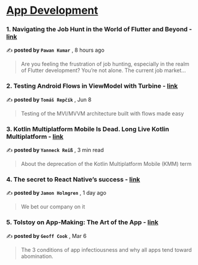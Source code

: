 
<h1><a href=https://medium.com/tag/mobile-app-development/recommended target="_blank" rel="noopener noreferrer">App Development</a></h1>
<h3>1. Navigating the Job Hunt in the World of Flutter and Beyond - <a href=https://medium.com/@imthepk/navigating-the-job-hunt-in-the-world-of-flutter-and-beyond-d470a31d3a94?source=tag_recommended_feed---------0-84----------mobile_app_development----------d7d2da11_fe56_44db_abeb_ee4d71655dfa------- target="_blank" rel="noopener noreferrer">link</a></h3>

✍️ **posted by `Pawan Kumar`** <date> , 8 hours ago</date>

<blockquote>Are you feeling the frustration of job hunting, especially in the realm of Flutter development? You’re not alone. The current job market…</blockquote>

<h3>2. Testing Android Flows in ViewModel with Turbine - <a href=https://medium.com/proandroiddev/testing-android-flows-in-viewmodel-with-turbine-ea9bae7e811a?source=tag_recommended_feed---------1-107----------mobile_app_development----------d7d2da11_fe56_44db_abeb_ee4d71655dfa------- target="_blank" rel="noopener noreferrer">link</a></h3>

✍️ **posted by `Tomáš Repčík`** <date> , Jun 8</date>

<blockquote>Testing of the MVI/MVVM architecture built with flows made easy</blockquote>

<h3>3. Kotlin Multiplatform Mobile Is Dead. Long Live Kotlin Multiplatform - <a href=https://medium.com/tech-takeaways/kotlin-multiplatform-mobile-is-dead-long-live-kotlin-multiplatform-2b107227b2d0?source=tag_recommended_feed---------2-85----------mobile_app_development----------d7d2da11_fe56_44db_abeb_ee4d71655dfa------- target="_blank" rel="noopener noreferrer">link</a></h3>

✍️ **posted by `Yanneck Reiß`** <date> , 3 min read</date>

<blockquote>About the deprecation of the Kotlin Multiplatform Mobile (KMM) term</blockquote>

<h3>4. The secret to React Native’s success - <a href=https://medium.com/infinite-red/the-secret-to-react-natives-success-b7317319d34d?source=tag_recommended_feed---------3-84----------mobile_app_development----------d7d2da11_fe56_44db_abeb_ee4d71655dfa------- target="_blank" rel="noopener noreferrer">link</a></h3>

✍️ **posted by `Jamon Holmgren`** <date> , 1 day ago</date>

<blockquote>We bet our company on it</blockquote>

<h3>5. Tolstoy on App-Making: The Art of the App - <a href=https://medium.com/entrepreneur-s-handbook/tolstoy-on-app-making-the-art-of-the-app-2aba5f3e5d60?source=tag_recommended_feed---------4-107----------mobile_app_development----------d7d2da11_fe56_44db_abeb_ee4d71655dfa------- target="_blank" rel="noopener noreferrer">link</a></h3>

✍️ **posted by `Geoff Cook`** <date> , Mar 6</date>

<blockquote>The 3 conditions of app infectiousness and why all apps tend toward abomination.</blockquote>

